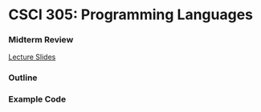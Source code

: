 # CSCI 305: Programming Languages

### Midterm Review

[Lecture Slides](slides/Lecture.pdf)

### Outline

### Example Code
